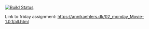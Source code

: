 [![Build Status](https://travis-ci.org/marshmallouws/02_monday_movie.svg?branch=master)](https://travis-ci.org/marshmallouws/02_monday_movie)
 
 Link to friday assignment: https://annikaehlers.dk/02_monday_Movie-1.0.1/all.html
